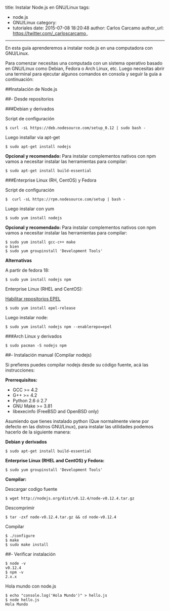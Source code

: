 title: Instalar Node.js en GNU/Linux
tags:
  - node.js
  - GNU/Linux
category:
  - tutoriales
date: 2015-07-08 18:20:48
author: Carlos Carcamo
author_url: https://twitter.com/_carloscarcamo_
---

En esta guía aprenderemos a instalar node.js en una computadora con GNU/Linux.

Para comenzar necesitas una computada con un sistema operativo basado en GNU/Linux como Debian, Fedora o Arch Linux, etc. Luego necesitas abrir una terminal para ejecutar algunos comandos en consola y seguir la guía a continuación: 

##Instalación de Node.js

##- Desde repositorios

###Debian y derivados

Script de configuración
```
$ curl -sL https://deb.nodesource.com/setup_0.12 | sudo bash -
```
Luego installar via apt-get

```
$ sudo apt-get install nodejs
```

**Opcional y recomendado:**
Para instalar complementos nativos con npm vamos a necesitar instalar las herramientas para compilar:

```
$ sudo apt-get install build-essential
```

###Enterprise Linux (RH, CentOS) y Fedora

Script de configuración
```
$  curl -sL https://rpm.nodesource.com/setup | bash -
```

Luego instalar con yum
```
$ sudo yum install nodejs
```

**Opcional y recomendado:**
Para instalar complementos nativos con npm vamos a necesitar instalar las herramientas para compilar:

```
$ sudo yum install gcc-c++ make
o bien
$ sudo yum groupinstall 'Development Tools'
```

**Alternativas**

A partir de fedora 18:

```
$ sudo yum install nodejs npm
```

Enterprise Linux (RHEL and CentOS):

[Habilitar repositorios EPEL](http://www.rackspace.com/knowledge_center/article/install-epel-and-additional-repositories-on-centos-and-red-hat)
```
$ sudo yum install epel-release
```
Luego instalar node:

```
$ sudo yum install nodejs npm --enablerepo=epel
```

###Arch Linux y derivados

```
$ sudo pacman -S nodejs npm
```

##- Instalación manual (Compilar nodejs)

Si prefieres puedes compilar nodejs desde su código fuente, acá las instrucciones:

**Prerrequisitos:**

* GCC >= 4.2
* G++ >= 4.2
* Python 2.6 ó 2.7
* GNU Make >= 3.81
* libexecinfo (FreeBSD and OpenBSD only)

Asumiendo que tienes instalado python (Que normalmente viene por defecto en las distros GNU/Linux), para instalar las utilidades podemos hacerlo de la siguiente manera:

**Debian y derivados**

```
$ sudo apt-get install build-essential
```

**Enterprise Linux (RHEL and CentOS) y Fedora:**

```
$ sudo yum groupinstall 'Development Tools'
```

**Compilar:**

Descargar codigo fuente
```
$ wget http://nodejs.org/dist/v0.12.4/node-v0.12.4.tar.gz
```
Descomprimir
```
$ tar -zxf node-v0.12.4.tar.gz && cd node-v0.12.4
```
Compilar
```
$ ./configure
$ make
$ sudo make install
```

##- Verificar instalación

```
$ node -v
v0.12.4
$ npm -v
2.x.x
```

Hola mundo con node.js
```
$ echo "console.log('Hola Mundo')" > hello.js
$ node hello.js
Hola Mundo
```


